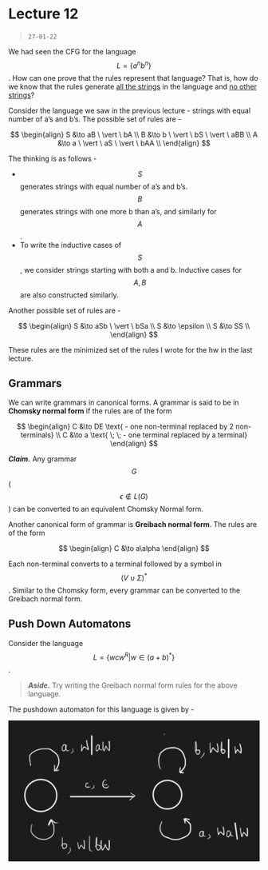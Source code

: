 # Lecture 12

> `27-01-22`

We had seen the CFG for the language $$L = \{a^nb^n\}$$. How can one prove that the rules represent that language? That is, how do we know that the rules generate <u>all the strings</u> in the language and <u>no other strings</u>? 

Consider the language we saw in the previous lecture - strings with equal number of a’s and b’s. The possible set of rules are -


$$
\begin{align}
S &\to aB \ \vert \ bA \\
B &\to b \ \vert \ bS \ \vert \ aBB \\
A &\to a \ \vert \ aS \ \vert \ bAA \\
\end{align}
$$


The thinking is as follows - 

- $$S$$ generates strings with equal number of a’s and b’s. $$B$$ generates strings with one more b than a’s, and similarly for $$A$$.
- To write the inductive cases of $$S$$, we consider strings starting with both a and b. Inductive cases for $$A, B$$ are also constructed similarly.

Another possible set of rules are - 


$$
\begin{align}
S &\to aSb \ \vert \ bSa \\
S &\to \epsilon \\
S &\to SS \\
\end{align}
$$


These rules are the minimized set of the rules I wrote for the hw in the last lecture.

## Grammars

We can write grammars in canonical forms. A grammar is said to be in **Chomsky normal form** if the rules are of the form


$$
\begin{align}
C &\to DE  \text{ - one non-terminal replaced by 2 non-terminals} \\
C &\to a \text{ \; \; - one terminal replaced by a terminal}
\end{align}
$$


***Claim.*** Any grammar $$G$$ ($$\epsilon \not\in L(G)$$) can be converted to an equivalent Chomsky Normal form.

Another canonical form of grammar is **Greibach normal form**. The rules are of the form


$$
\begin{align}
C &\to a\alpha 
\end{align}
$$


Each non-terminal converts to a terminal followed by a symbol in $$(V \cup \Sigma)^*$$. Similar to the Chomsky form, every grammar can be converted to the Greibach normal form.

## Push Down Automatons

Consider the language $$L = \{wcw^R \vert w \in (a + b)^*\}$$.

>  ***Aside.*** Try writing the Greibach normal form rules for the above language.

The pushdown automaton for this language is given by -

![image-20220131205500689](assets/image-20220131205500689.png)

